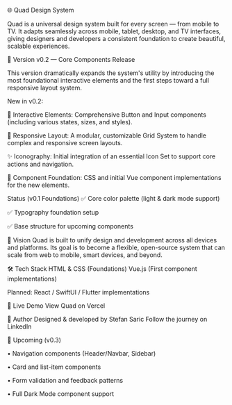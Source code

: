 🌐 Quad Design System

Quad is a universal design system built for every screen — from mobile to TV.
It adapts seamlessly across mobile, tablet, desktop, and TV interfaces, giving designers and developers a consistent foundation to create beautiful, scalable experiences.

🚀 Version
v0.2 — Core Components Release

This version dramatically expands the system's utility by introducing the most foundational interactive elements and the first steps toward a full responsive layout system.

New in v0.2:

🔘 Interactive Elements: Comprehensive Button and Input components (including various states, sizes, and styles).

📐 Responsive Layout: A modular, customizable Grid System to handle complex and responsive screen layouts.

✨ Iconography: Initial integration of an essential Icon Set to support core actions and navigation.

🔄 Component Foundation: CSS and initial Vue component implementations for the new elements.

Status (v0.1 Foundations)
✅ Core color palette (light & dark mode support)

✅ Typography foundation setup

✅ Base structure for upcoming components

🧠 Vision
Quad is built to unify design and development across all devices and platforms.
Its goal is to become a flexible, open-source system that can scale from web to mobile, smart devices, and beyond.

🛠️ Tech Stack
HTML & CSS (Foundations)
Vue.js (First component implementations)

Planned: React / SwiftUI / Flutter implementations

🔗 Live Demo
View Quad on Vercel

💬 Author
Designed & developed by Stefan Saric
Follow the journey on LinkedIn

📅 Upcoming (v0.3)

 • Navigation components (Header/Navbar, Sidebar)

 • Card and list-item components

 • Form validation and feedback patterns

 • Full Dark Mode component support
